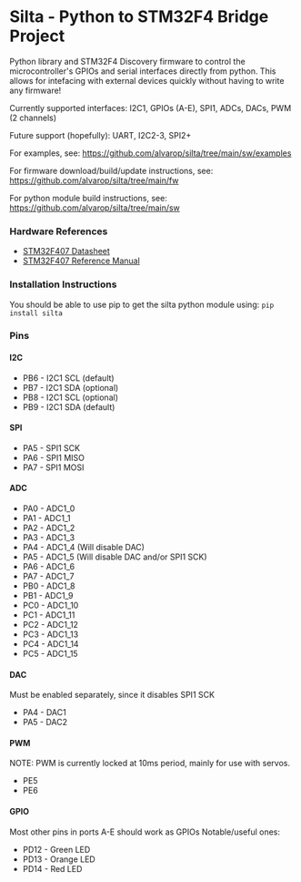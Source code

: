 # Silta - Python to STM32F4 Bridge Project

Python library and STM32F4 Discovery firmware to control the microcontroller's GPIOs and serial interfaces directly from python. This allows for intefacing with external devices quickly without having to write any firmware!

Currently supported interfaces: I2C1, GPIOs (A-E), SPI1, ADCs, DACs, PWM (2 channels)

Future support (hopefully): UART, I2C2-3, SPI2+

For examples, see: https://github.com/alvarop/silta/tree/main/sw/examples

For firmware download/build/update instructions, see: https://github.com/alvarop/silta/tree/main/fw

For python module build instructions, see: https://github.com/alvarop/silta/tree/main/sw

### Hardware References
* [STM32F407 Datasheet](https://www.st.com/resource/en/datasheet/stm32f407vg.pdf)
* [STM32F407 Reference Manual](https://www.st.com/resource/en/reference_manual/dm00031020-stm32f405415-stm32f407417-stm32f427437-and-stm32f429439-advanced-armbased-32bit-mcus-stmicroelectronics.pdf)

### Installation Instructions

You should be able to use pip to get the silta python module using:
`pip install silta`

### Pins

#### I2C
* PB6 - I2C1 SCL (default)
* PB7 - I2C1 SDA (optional)
* PB8 - I2C1 SCL (optional)
* PB9 - I2C1 SDA (default)

#### SPI
* PA5 - SPI1 SCK
* PA6 - SPI1 MISO
* PA7 - SPI1 MOSI

#### ADC
* PA0 - ADC1_0
* PA1 - ADC1_1
* PA2 - ADC1_2
* PA3 - ADC1_3
* PA4 - ADC1_4 (Will disable DAC)
* PA5 - ADC1_5 (Will disable DAC and/or SPI1 SCK)
* PA6 - ADC1_6
* PA7 - ADC1_7
* PB0 - ADC1_8
* PB1 - ADC1_9
* PC0 - ADC1_10
* PC1 - ADC1_11
* PC2 - ADC1_12
* PC3 - ADC1_13
* PC4 - ADC1_14
* PC5 - ADC1_15

#### DAC
Must be enabled separately, since it disables SPI1 SCK
* PA4 - DAC1
* PA5 - DAC2

#### PWM
NOTE: PWM is currently locked at 10ms period, mainly for use with servos.
* PE5
* PE6

#### GPIO
Most other pins in ports A-E should work as GPIOs
Notable/useful ones:
* PD12 - Green LED
* PD13 - Orange LED
* PD14 - Red LED
